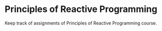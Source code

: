 Principles of Reactive Programming 
===========

Keep track of assignments of Principles of Reactive Programming course.
